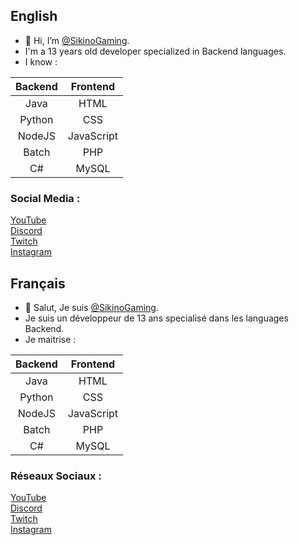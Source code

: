 ## English
- 👋 Hi, I’m [@SikinoGaming](https://github.com/SikinoGaming).
- I'm a 13 years old developer specialized in Backend languages.
- I know :

| Backend  | Frontend |
| :----------: | :----------: |
| Java | HTML |
| Python | CSS |
| NodeJS | JavaScript |
| Batch | PHP |
| C# | MySQL |

### Social Media :
[YouTube](https://www.youtube.com/channel/UC08jBD4MwfhkNOR2gUS06CQ)<br>
[Discord](https://discord.gg/NaV9vwaUdx)<br>
[Twitch](https://www.twitch.tv/sikinogamingyt)<br>
[Instagram](https://www.instagram.com/sikinogaming/)<br>

## Français
- 👋 Salut, Je suis [@SikinoGaming](https://github.com/SikinoGaming).
- Je suis un développeur de 13 ans specialisé dans les languages Backend.
- Je maitrise :

| Backend  | Frontend |
| :----------: | :----------: |
| Java | HTML |
| Python | CSS |
| NodeJS | JavaScript |
| Batch | PHP |
| C# | MySQL |

### Réseaux Sociaux :
[YouTube](https://www.youtube.com/channel/UC08jBD4MwfhkNOR2gUS06CQ)<br>
[Discord](https://discord.gg/NaV9vwaUdx)<br>
[Twitch](https://www.twitch.tv/sikinogamingyt)<br>
[Instagram](https://www.instagram.com/sikinogaming/)<br>

<!---
SikinoGaming/SikinoGaming is a ✨ special ✨ repository because its `README.md` (this file) appears on your GitHub profile.
You can click the Preview link to take a look at your changes.
--->
